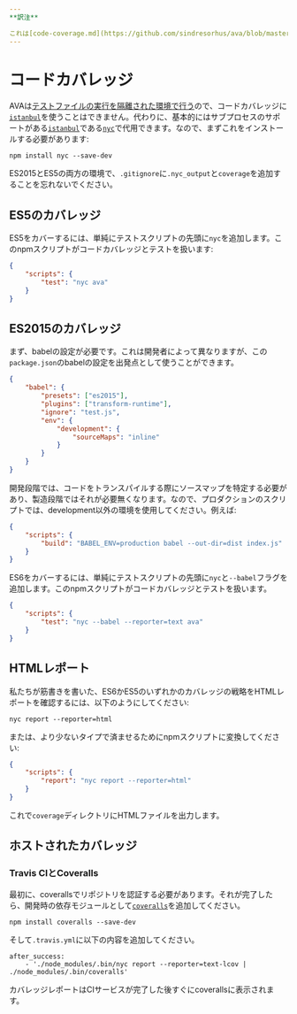 ```yaml
---
**訳注**

これは[code-coverage.md](https://github.com/sindresorhus/ava/blob/master/docs/recipes/code-coverage.md)の日本語訳です。こちらがAVAのmasterブランチとの差分の[リンク](https://github.com/sindresorhus/ava/compare/66aeefb5a2b90d90a82f91b32b6c202f2b2567a2...master#diff-cb1a0a79c5c751cd6b2568e604d23237ff8eb85f)になります(このリンクをクリックして、`code-coverage.md`に変更点が見当たらなければ、この翻訳が最新であることを意味します)。
---
```


# コードカバレッジ

AVAは[テストファイルの実行を隔離された環境で行う][isolated-env]ので、コードカバレッジに[`istanbul`]を使うことはできません。代わりに、基本的にはサブプロセスのサポートがある[`istanbul`]である[`nyc`]で代用できます。なので、まずこれをインストールする必要があります:

```
npm install nyc --save-dev
```

ES2015とES5の両方の環境で、`.gitignore`に`.nyc_output`と`coverage`を追加することを忘れないでください。


## ES5のカバレッジ

ES5をカバーするには、単純にテストスクリプトの先頭に`nyc`を追加します。このnpmスクリプトがコードカバレッジとテストを扱います:

```json
{
	"scripts": {
		"test": "nyc ava"
	}
}
```


## ES2015のカバレッジ

まず、babelの設定が必要です。これは開発者によって異なりますが、この`package.json`のbabelの設定を出発点として使うことができます。

```json
{
	"babel": {
		"presets": ["es2015"],
		"plugins": ["transform-runtime"],
		"ignore": "test.js",
		"env": {
			"development": {
				"sourceMaps": "inline"
			}
		}
	}
}
```

開発段階では、コードをトランスパイルする際にソースマップを特定する必要があり、製造段階ではそれが必要無くなります。なので、プロダクションのスクリプトでは、development以外の環境を使用してください。例えば:

```json
{
	"scripts": {
		"build": "BABEL_ENV=production babel --out-dir=dist index.js"
	}
}
```

ES6をカバーするには、単純にテストスクリプトの先頭に`nyc`と`--babel`フラグを追加します。このnpmスクリプトがコードカバレッジとテストを扱います。

```json
{
	"scripts": {
		"test": "nyc --babel --reporter=text ava"
	}
}
```


## HTMLレポート

私たちが筋書きを書いた、ES6かES5のいずれかのカバレッジの戦略をHTMLレポートを確認するには、以下のようにしてください:

```
nyc report --reporter=html
```

または、より少ないタイプで済ませるためにnpmスクリプトに変換してください:

```json
{
	"scripts": {
		"report": "nyc report --reporter=html"
	}
}
```

これで`coverage`ディレクトリにHTMLファイルを出力します。


## ホストされたカバレッジ

### Travis CIとCoveralls

最初に、coverallsでリポジトリを認証する必要があります。それが完了したら、開発時の依存モジュールとして[`coveralls`]を追加してください。

```
npm install coveralls --save-dev
```

そして`.travis.yml`に以下の内容を追加してください。

```
after_success:
	- './node_modules/.bin/nyc report --reporter=text-lcov | ./node_modules/.bin/coveralls'
```

カバレッジレポートはCIサービスが完了した後すぐにcoverallsに表示されます。

[`babel`]:      https://github.com/babel/babel
[`coveralls`]:  https://github.com/nickmerwin/node-coveralls
[isolated-env]: https://github.com/sindresorhus/ava#isolated-environment
[`istanbul`]:   https://github.com/gotwarlost/istanbul
[`nyc`]:        https://github.com/bcoe/nyc
